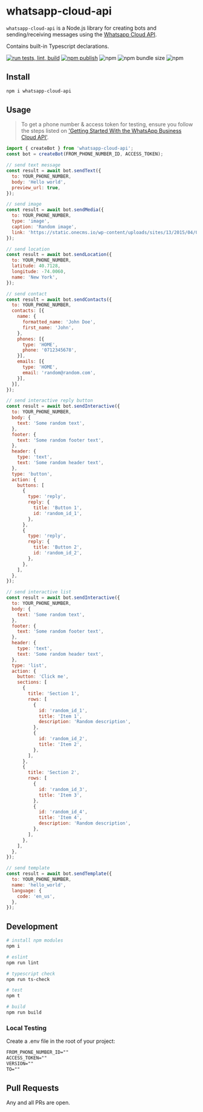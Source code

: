 # whatsapp-cloud-api

`whatsapp-cloud-api` is a Node.js library for creating bots and sending/receiving messages using the [Whatsapp Cloud API](https://developers.facebook.com/docs/whatsapp/cloud-api/).

Contains built-in Typescript declarations.

[![run tests, lint, build](https://github.com/tawn33y/whatsapp-cloud-api/actions/workflows/tests.yml/badge.svg)](https://github.com/tawn33y/whatsapp-cloud-api/actions/workflows/tests.yml)
[![npm publish](https://github.com/tawn33y/whatsapp-cloud-api/actions/workflows/npm-publish.yml/badge.svg)](https://github.com/tawn33y/whatsapp-cloud-api/actions/workflows/npm-publish.yml)
![npm](https://img.shields.io/npm/v/whatsapp-cloud-api)
![npm bundle size](https://img.shields.io/bundlephobia/min/whatsapp-cloud-api)
![npm](https://img.shields.io/npm/dw/whatsapp-cloud-api)

## Install

```bash
npm i whatsapp-cloud-api
```

## Usage

> To get a phone number & access token for testing, ensure you follow the steps listed on ['Getting Started With the WhatsApp Business Cloud API'](https://developers.facebook.com/docs/whatsapp/cloud-api/get-started).

```js
import { createBot } from 'whatsapp-cloud-api';
const bot = createBot(FROM_PHONE_NUMBER_ID, ACCESS_TOKEN);

// send text message
const result = await bot.sendText({
  to: YOUR_PHONE_NUMBER,
  body: 'Hello world',
  preview_url: true,
});

// send image
const result = await bot.sendMedia({
  to: YOUR_PHONE_NUMBER,
  type: 'image',
  caption: 'Random image',
  link: 'https://static.onecms.io/wp-content/uploads/sites/13/2015/04/05/featured.jpg',
});

// send location
const result = await bot.sendLocation({
  to: YOUR_PHONE_NUMBER,
  latitude: 40.7128,
  longitude: -74.0060,
  name: 'New York',
});

// send contact
const result = await bot.sendContacts({
  to: YOUR_PHONE_NUMBER,
  contacts: [{
    name: {
      formatted_name: 'John Doe',
      first_name: 'John',
    },
    phones: [{
      type: 'HOME',
      phone: '0712345678',
    }],
    emails: [{
      type: 'HOME',
      email: 'random@random.com',
    }],
  }],
});

// send interactive reply button
const result = await bot.sendInteractive({
  to: YOUR_PHONE_NUMBER,
  body: {
    text: 'Some random text',
  },
  footer: {
    text: 'Some random footer text',
  },
  header: {
    type: 'text',
    text: 'Some random header text',
  },
  type: 'button',
  action: {
    buttons: [
      {
        type: 'reply',
        reply: {
          title: 'Button 1',
          id: 'random_id_1',
        },
      },
      {
        type: 'reply',
        reply: {
          title: 'Button 2',
          id: 'random_id_2',
        },
      },
    ],
  },
});

// send interactive list
const result = await bot.sendInteractive({
  to: YOUR_PHONE_NUMBER,
  body: {
    text: 'Some random text',
  },
  footer: {
    text: 'Some random footer text',
  },
  header: {
    type: 'text',
    text: 'Some random header text',
  },
  type: 'list',
  action: {
    button: 'Click me',
    sections: [
      {
        title: 'Section 1',
        rows: [
          {
            id: 'random_id_1',
            title: 'Item 1',
            description: 'Random description',
          },
          {
            id: 'random_id_2',
            title: 'Item 2',
          },
        ],
      },
      {
        title: 'Section 2',
        rows: [
          {
            id: 'random_id_3',
            title: 'Item 3',
          },
          {
            id: 'random_id_4',
            title: 'Item 4',
            description: 'Random description',
          },
        ],
      },
    ],
  },
});

// send template
const result = await bot.sendTemplate({
  to: YOUR_PHONE_NUMBER,
  name: 'hello_world',
  language: {
    code: 'en_us',
  },
});
```

## Development

```bash
# install npm modules
npm i

# eslint
npm run lint

# typescript check
npm run ts-check

# test
npm t

# build
npm run build
```

### Local Testing

Create a .env file in the root of your project:

```txt
FROM_PHONE_NUMBER_ID=""
ACCESS_TOKEN=""
VERSION=""
TO=""
```

## Pull Requests

Any and all PRs are open.
